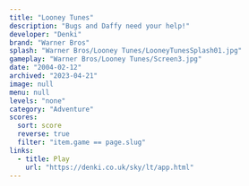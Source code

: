 ```yaml
---
title: "Looney Tunes"
description: "Bugs and Daffy need your help!"
developer: "Denki"
brand: "Warner Bros"
splash: "Warner Bros/Looney Tunes/LooneyTunesSplash01.jpg"
gameplay: "Warner Bros/Looney Tunes/Screen3.jpg"
date: "2004-02-12"
archived: "2023-04-21"
image: null
menu: null
levels: "none"
category: "Adventure"
scores:
  sort: score
  reverse: true
  filter: "item.game == page.slug"
links:
  - title: Play
    url: "https://denki.co.uk/sky/lt/app.html"
---
```

